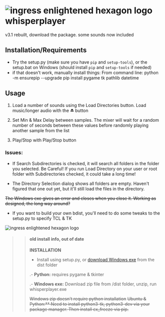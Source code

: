 ![ingress enlightened hexagon logo](https://i.imgur.com/Wkz5R31.png) whisperplayer
=======================
v3.1
rebuilt, download the package. some sounds now included

## Installation/Requirements
- Try the setup.py (make sure you have `pip` and `setup-tools`), or the setup.bat on Windows (should install `pip` and `setup-tools` if needed)
- if that doesn't work, manually install things:
From command line:
  python -m ensurepip --upgrade
  pip install pygame tk pathlib datetime

## Usage

1. Load a number of sounds using the Load Directories button. Load music/longer audio with the ⏏ button

2. Set Min & Max Delay between samples. The mixer will wait for a random number of seconds between these values before randomly playing another sample from the list 

3. Play/Stop with Play/Stop button
  

### Issues:  
- If Search Subdirectories is checked, it will search all folders in the folder you selected. Be Careful! If you run Load Directory on your user or root folder with Subdirectories checked, it could take a long time!

- The Directory Selection dialog shows all folders are empty. Haven't figured that one out yet, but it'll still load the files in the directory.

~~The Windows exe gives an error and closes when you close it. Working as designed, the long way around?~~

- If you want to build your own bdist, you'll need to do some tweaks to the setup.py to specify TCL & TK

![ingress enlightened hexagon logo](https://i.imgur.com/Wkz5R31.png)

>> #### old install info, out of date
>> **INSTALLATION**
>> - Install using setup.py, or [download Windows exe](https://github.com/thejohnd/whisper-player/dist/exe.win32-3.6.zip) from the dist folder
>> 
>> .- **Python:** requires pygame & tkinter
>> 
>> .- **Windows exe:** Download zip file from /dist folder, unzip, run whisperplayer.exe
>> 
>> ~~Windows zip doesn't require python installation~~
>> ~~Ubuntu & Python:** Need to install python3-tk, python3-dev via your package manager. Then install cx_freeze via pip.~~
